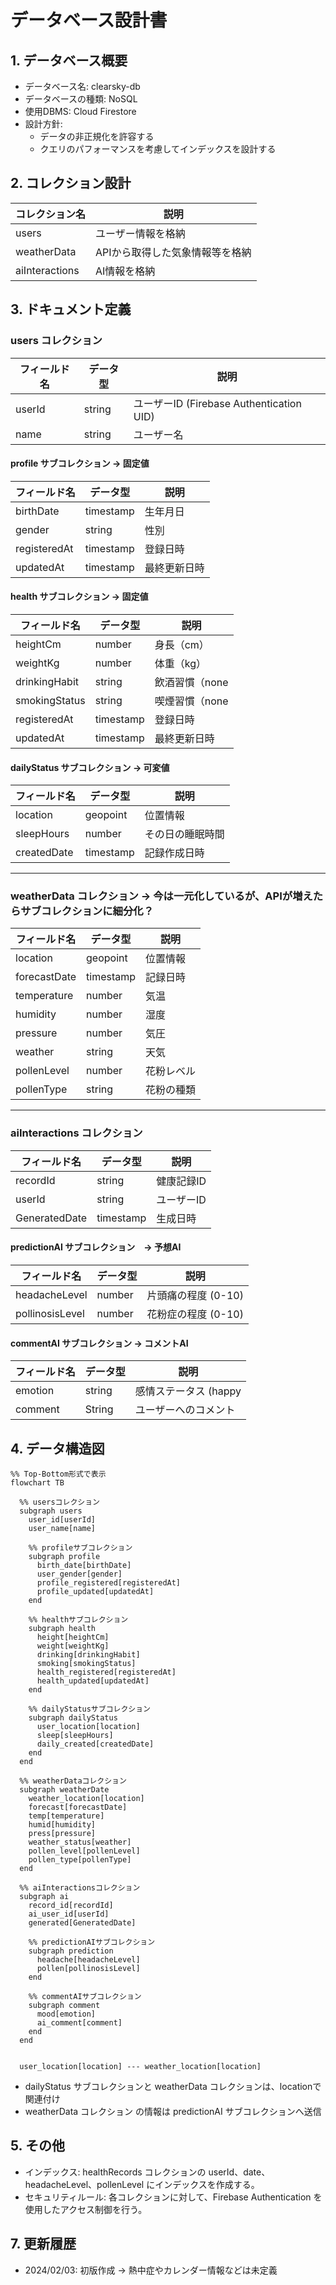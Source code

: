 # データベース設計書

## 1. データベース概要

* データベース名: clearsky-db
* データベースの種類: NoSQL
* 使用DBMS: Cloud Firestore
* 設計方針: 
    * データの非正規化を許容する
    * クエリのパフォーマンスを考慮してインデックスを設計する

## 2. コレクション設計

| コレクション名 | 説明 |
|---|---|
| users | ユーザー情報を格納 |
| weatherData | APIから取得した気象情報等を格納 |
| aiInteractions | AI情報を格納|

## 3. ドキュメント定義

### users コレクション

| フィールド名 | データ型 | 説明 |
|---|---|---|
| userId | string | ユーザーID (Firebase Authentication UID) |
| name | string | ユーザー名 |

#### profile サブコレクション -> 固定値

| フィールド名 | データ型 | 説明 |
|---|---|---|
| birthDate | timestamp | 生年月日 |
| gender | string | 性別 |
| registeredAt | timestamp | 登録日時 |
| updatedAt | timestamp | 最終更新日時 |

#### health サブコレクション -> 固定値
| フィールド名 | データ型 | 説明 |
|---|---|---|
| heightCm | number | 身長（cm） |
| weightKg | number | 体重（kg） |
| drinkingHabit | string | 飲酒習慣（none|light|moderate|heavy） |
| smokingStatus | string | 喫煙習慣（none|light|moderate|heavy） |
| registeredAt | timestamp | 登録日時 |
| updatedAt | timestamp | 最終更新日時 |

#### dailyStatus サブコレクション -> 可変値
| フィールド名 | データ型 | 説明 |
|---|---|---|
| location | geopoint | 位置情報 | -> 気象情報に使用
| sleepHours | number | その日の睡眠時間 |
| createdDate | timestamp | 記録作成日時 | ※可変値だからあっても良い気がするけど...？

---
### weatherData コレクション -> 今は一元化しているが、APIが増えたらサブコレクションに細分化？

| フィールド名 | データ型 | 説明 |
|---|---|---|
| location | geopoint | 位置情報 | => dailyStatus サブコレクションと連携
| forecastDate | timestamp | 記録日時 |
| temperature | number | 気温 |
| humidity | number | 湿度 |
| pressure | number | 気圧 |
| weather | string | 天気 |
| pollenLevel | number | 花粉レベル |
| pollenType | string | 花粉の種類 |


---
### aiInteractions コレクション

| フィールド名 | データ型 | 説明 |
|---|---|---|
| recordId | string | 健康記録ID |
| userId | string | ユーザーID |
| GeneratedDate | timestamp | 生成日時 |

#### predictionAI サブコレクション　-> 予想AI

| フィールド名 | データ型 | 説明 |
|---|---|---|
| headacheLevel | number | 片頭痛の程度 (0-10) |
| pollinosisLevel | number | 花粉症の程度 (0-10) |

#### commentAI サブコレクション -> コメントAI
| フィールド名 | データ型 | 説明 |
|---|---|---|
| emotion | string | 感情ステータス (happy|normal|sad|angry) |
| comment | String | ユーザーへのコメント |


## 4. データ構造図


```mermaid
%% Top-Bottom形式で表示
flowchart TB

  %% usersコレクション
  subgraph users
    user_id[userId]
    user_name[name]

    %% profileサブコレクション
    subgraph profile
      birth_date[birthDate]
      user_gender[gender]
      profile_registered[registeredAt]
      profile_updated[updatedAt]
    end

    %% healthサブコレクション
    subgraph health
      height[heightCm]
      weight[weightKg]
      drinking[drinkingHabit]
      smoking[smokingStatus]
      health_registered[registeredAt]
      health_updated[updatedAt]
    end

    %% dailyStatusサブコレクション
    subgraph dailyStatus
      user_location[location]
      sleep[sleepHours]
      daily_created[createdDate]
    end
  end

  %% weatherDataコレクション
  subgraph weatherDate
    weather_location[location]
    forecast[forecastDate]
    temp[temperature]
    humid[humidity]
    press[pressure]
    weather_status[weather]
    pollen_level[pollenLevel]
    pollen_type[pollenType]
  end

  %% aiInteractionsコレクション
  subgraph ai
    record_id[recordId]
    ai_user_id[userId]
    generated[GeneratedDate]

    %% predictionAIサブコレクション
    subgraph prediction
      headache[headacheLevel]
      pollen[pollinosisLevel]
    end

    %% commentAIサブコレクション
    subgraph comment
      mood[emotion]
      ai_comment[comment]
    end
  end


  user_location[location] --- weather_location[location]
```

* dailyStatus サブコレクションと weatherData コレクションは、locationで関連付け
* weatherData コレクション の情報は predictionAI サブコレクションへ送信


## 5. その他

* インデックス: healthRecords コレクションの userId、date、headacheLevel、pollenLevel にインデックスを作成する。
* セキュリティルール: 各コレクションに対して、Firebase Authentication を使用したアクセス制御を行う。


## 7. 更新履歴

* 2024/02/03: 初版作成 → 熱中症やカレンダー情報などは未定義
